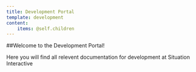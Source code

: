 ```yaml
---
title: Development Portal
template: development
content:
    items: @self.children
---
```


##Welcome to the Development Portal!

Here you will find all relevent documentation for development at Situation Interactive